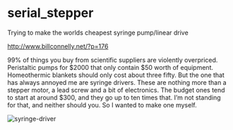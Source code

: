 # serial_stepper
Trying to make the worlds cheapest syringe pump/linear drive

http://www.billconnelly.net/?p=176

99% of things you buy from scientific suppliers are violently overpriced. Peristaltic pumps for $2000 that only contain $50 worth of equipment. Homeothermic blankets should only cost about three fifty. But the one that has always annoyed me are syringe drivers. These are nothing more than a stepper motor, a lead screw and a bit of electronics. The budget ones tend to start at around $300, and they go up to ten times that. I’m not standing for that, and neither should you. So I wanted to make one myself.

![syringe-driver](https://user-images.githubusercontent.com/86154919/161377323-aa7387fe-ff83-4728-852c-a008602782fe.jpg)

